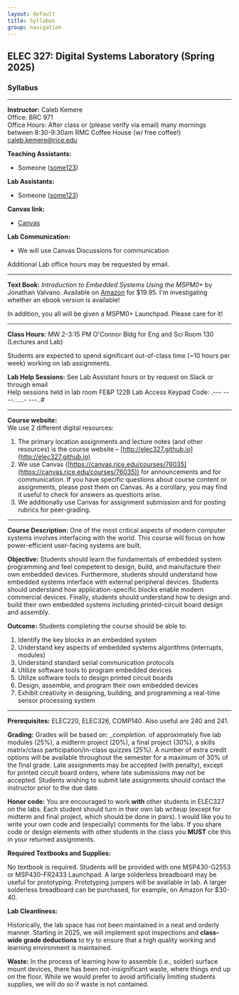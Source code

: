 ```yaml
---
layout: default
title: Syllabus
group: navigation
---
```


## ELEC 327: Digital Systems Laboratory (Spring 2025)

### Syllabus

***

**Instructor:**
Caleb Kemere  
Office: BRC 971  
Office Hours: After class or (please verify via email) many mornings between 8:30-9:30am RMC Coffee
House (w/ free coffee!)
caleb.kemere@rice.edu

**Teaching Assistants:**
  - Someone ([some123](mailto:@rice.edu))

**Lab Assistants:**
  - Someone ([some123](mailto:@rice.edu))

**Canvas link:**
  - [Canvas](https://canvas.rice.edu/courses/76035)
  
 **Lab Communication:**
  - We will use Canvas Discussions for communication

Additional Lab office hours may be requested by email.

---
**Text Book:** 
_Introduction to Embedded Systems Using the MSPM0+_ by Jonathan Valvano. 
Available on [Amazon](https://www.amazon.com/dp/B0C9SB2QQ9) for $19.95. 
I'm investigating whether an ebook version is available!

In addition, you all will be given a MSPM0+ Launchpad. Please care for it!

---

**Class Hours:** MW 2-3:15 PM O'Connor Bldg for Eng and Sci Room 130 (Lectures and Lab) 

Students are expected to spend significant out-of-class time (~10 hours per week) working on lab assignments.

**Lab Help Sessions:** See Lab Assistant hours or by request on Slack or through email  
Help sessions held in lab room FE&P 122B
Lab Access Keypad Code: .--- ----. ....- ---..#

---

**Course website:**  
We use 2 different digital resources:

1. The primary location assignments and lecture notes (and other resources) is the course
website – [http://elec327.github.io](http://elec327.github.io)
2. We use Canvas ([https://canvas.rice.edu/courses/76035](https://canvas.rice.edu/courses/76035))
for announcements and for communication. If you have specific questions about course content or
assignments, please post them on Canvas. As a corollary, you may find it useful to check for
answers as questions arise.
3. We additionally use Canvas for assignment submission and for posting rubrics for peer-grading.

---

**Course Description:** One of the most critical aspects of modern computer systems involves
interfacing with the world. This course will focus on how power-efficient user-facing systems
are built.

**Objective:** Students should learn the fundamentals of embedded system programming and feel
competent to design, build, and manufacture their own embedded devices. Furthermore,
students should understand how embedded systems interface with external peripheral devices.
Students should understand how application-specific blocks enable modern commercial devices.
Finally, students should understand how to design and build their own embedded systems
including printed-circuit board design and assembly.

**Outcome:** Students completing the course should be able to:

1. Identify the key blocks in an embedded system
2. Understand key aspects of embedded systems algorithms (interrupts, modules)
3. Understand standard serial communication protocols
4. Utilize software tools to program embedded devices
5. Utilize software tools to design printed circuit boards
6. Design, assemble, and program their own embedded devices
7. Exhibit creativity in designing, building, and programming a real-time sensor processing system

---

**Prerequisites:** ELEC220, ELEC326, COMP140. Also useful are 240 and 241.

**Grading:** Grades will be based on: __completion._ of approximately five lab
modules (25%), a midterm project (20%), a final project (30%), a skills
matrix/class participation/in-class quizzes (25%). A number of extra credit
options will be available throughout the semester for a maximum of 30% of the
final grade. Late assignments may be accepted (with penalty), except for
printed circuit board orders, where late submissions may not be accepted.
Students wishing to submit late assignments should contact the instructor prior
to the due date.

**Honor code:**  You are encouraged to work **with** other students in ELEC327 on the labs. Each
student should turn in their own lab writeup (except for midterm and final project, which
should be done in pairs). I would like you to write your own code and (especially) comments for
the labs. If you share code or design elements with other students in the class you **MUST** cite
this in your returned assignments.

**Required Textbooks and Supplies:**

No textbook is required. Students will be provided with one MSP430-G2553 or MSP430-FR2433
Launchpad. A large solderless breadboard may be useful for prototyping. Prototyping jumpers 
will be available in lab. A larger solderless breadboard can be purchased,
for example, on Amazon for $30-40.

**Lab Cleanliness:**

Historically, the lab space has not been maintained in a neat and orderly manner.
Starting in 2025, we will implement spot inspections and **class-wide grade
deductions** to try to ensure that a high quality working and learning environment
is maintained.

**Waste:** In the process of learning how to assemble (i.e., solder) surface mount devices,
there has been not-insignificant waste, where things end up on the floor. While
we would prefer to avoid artificially limiting students supplies, we will do so
if waste is not contained.
